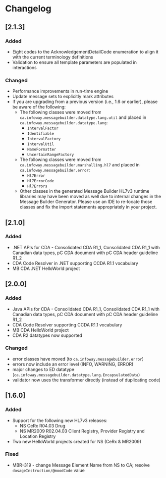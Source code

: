 # Changelog


## [2.1.3]
### Added
- Eight codes to the AcknowledgementDetailCode enumeration to align it with the current terminology definitions
- Validation to ensure all template parameters are populated in interactions


### Changed
- Performance improvements in run-time engine
- Update message sets to explicitly mark attributes
- If you are upgrading from a previous version (i.e., 1.6 or earlier), please be aware of the following:
  - The following classes were moved from `ca.infoway.messagebuilder.datatype.lang.util` and placed in `ca.infoway.messagebuilder.datatype.lang`:
    - `IntervalFactor`
    - `Identifiable`
    - `IntervalFactory`
    - `IntervalUtil`
    - `NameFormatter`
    - `UncertainRangeFactory`
  - The following classes were moved from `ca.infoway.messagebuilder.marshalling.hl7` and placed in `ca.infoway.messagebuilder.error`:
    - `Hl7Error`
    - `Hl7ErrorCode`
    - `Hl7Errors`
  - Other classes in the generated Message Builder HL7v3 runtime libraries may have been moved as well due to internal changes in the Message Builder Generator. Please use an IDE to re-locate those classes and fix the import statements appropriately in your project.


## [2.1.0]
### Added
- .NET APIs for CDA - Consolidated CDA R1_1, Consolidated CDA R1_1 with Canadian data types, pC CDA document with pC CDA header guideline R1_2
- CDA Code Resolver in .NET supporting CCDA R1.1 vocabulary
- MB CDA .NET HelloWorld project


## [2.0.0]
### Added
- Java APIs for CDA - Consolidated CDA R1_1, Consolidated CDA R1_1 with Canadian data types, pC CDA document with pC CDA header guideline R1_2
- CDA Code Resolver supporting CCDA R1.1 vocabulary
- MB CDA HelloWorld project
- CDA R2 datatypes now supported


### Changed
- error classes have moved (to `ca.infoway.messagebuilder.error`)
- errors now include an error level (INFO, WARNING, ERROR)
- major changes to ED datatype (`ca.infoway.messagebuilder.datatype.lang.EncapsulatedData`)
- validator now uses the transformer directly (instead of duplicating code)


## [1.6.0]
### Added
- Support for the following new HL7v3 releases:
  - NS CeRx R04.03 Drug
  - NS MR2009 R02.04.03 Client Registry, Provider Registry and Location Registry
- Two new HelloWorld projects created for NS (CeRx & MR2009)


### Fixed
- MBR-319 - change Message Element Name from NS to CA; resolve `dosageInstruction/@moodCode` value

